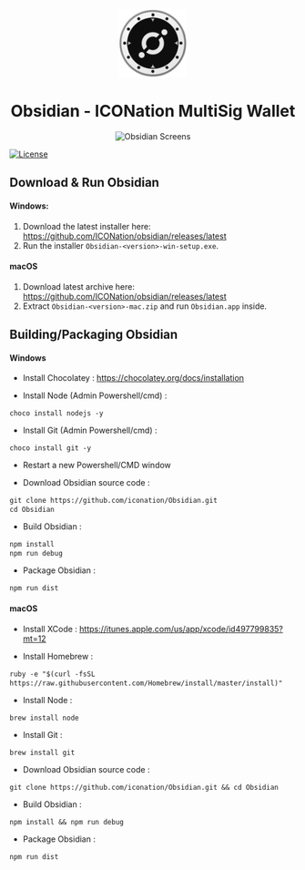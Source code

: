 <p align="center">
  <img 
    src="build/icon.png" 
    width="120px"
    alt="ICONation logo">
</p>

<h1 align="center">Obsidian - ICONation MultiSig Wallet</h1>

<p align="center">
  <img 
    src="https://i.imgur.com/8KLXsRR.png"
    width="500px"
    alt="Obsidian Screens">
</p>

 [![License](https://img.shields.io/badge/License-Apache%202.0-blue.svg)](https://opensource.org/licenses/Apache-2.0)

## Download &amp; Run Obsidian

#### Windows:
1. Download the latest installer here: https://github.com/ICONation/obsidian/releases/latest
2. Run the installer `Obsidian-<version>-win-setup.exe`.

#### macOS
1. Download latest archive here: https://github.com/ICONation/obsidian/releases/latest
2. Extract `Obsidian-<version>-mac.zip` and run `Obsidian.app` inside.

## Building/Packaging Obsidian

#### Windows

- Install Chocolatey : https://chocolatey.org/docs/installation

- Install Node (Admin Powershell/cmd) :

```console
choco install nodejs -y
```

- Install Git (Admin Powershell/cmd) :

```console
choco install git -y
```

- Restart a new Powershell/CMD window

- Download Obsidian source code :

```console
git clone https://github.com/iconation/Obsidian.git
cd Obsidian
```

- Build Obsidian :

```console
npm install
npm run debug
```

- Package Obsidian :

```console
npm run dist
```

#### macOS

- Install XCode : 
https://itunes.apple.com/us/app/xcode/id497799835?mt=12

- Install Homebrew : 

```console
ruby -e "$(curl -fsSL https://raw.githubusercontent.com/Homebrew/install/master/install)"
```

- Install Node :

```console
brew install node
```

- Install Git :

```console
brew install git
```

- Download Obsidian source code :

```console
git clone https://github.com/iconation/Obsidian.git && cd Obsidian
```

- Build Obsidian :

```console
npm install && npm run debug
```

- Package Obsidian :

```console
npm run dist
```
